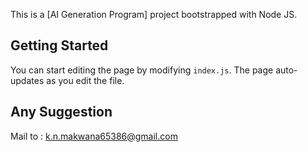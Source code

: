 This is a [AI Generation Program] project bootstrapped with Node JS.

## Getting Started

You can start editing the page by modifying `index.js`. The page auto-updates as you edit the file.

## Any Suggestion

Mail to : k.n.makwana65386@gmail.com
